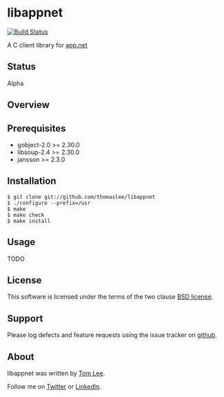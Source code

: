 # libappnet

[![Build Status](https://secure.travis-ci.org/thomaslee/libappnet.png)](http://travis-ci.org/thomaslee/libappnet)

A C client library for [app.net](http://join.app.net)

## Status

Alpha

## Overview

## Prerequisites

* gobject-2.0 &gt;= 2.30.0
* libsoup-2.4 &gt;= 2.30.0
* jansson &gt;= 2.3.0

## Installation

    $ git clone git://github.com/thomaslee/libappnet
    $ ./configure --prefix=/usr
    $ make
    $ make check
    $ make install

## Usage

TODO

## License

This software is licensed under the terms of the two clause
[BSD license](http://opensource.org/licenses/bsd-license.php).

## Support

Please log defects and feature requests using the issue tracker on
[github](http://github.com/thomaslee/libappnet).

## About

libappnet was written by [Tom Lee](http://tomlee.co).

Follow me on [Twitter](http://www.twitter.com/tglee) or
[LinkedIn](http://au.linkedin.com/pub/thomas-lee/2/386/629).

